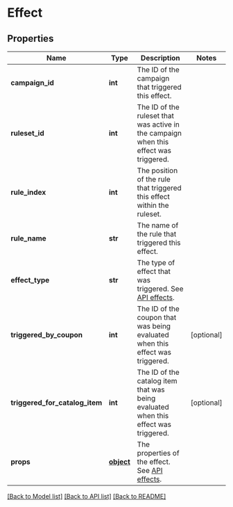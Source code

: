 # Effect


## Properties
Name | Type | Description | Notes
------------ | ------------- | ------------- | -------------
**campaign_id** | **int** | The ID of the campaign that triggered this effect. | 
**ruleset_id** | **int** | The ID of the ruleset that was active in the campaign when this effect was triggered. | 
**rule_index** | **int** | The position of the rule that triggered this effect within the ruleset. | 
**rule_name** | **str** | The name of the rule that triggered this effect. | 
**effect_type** | **str** | The type of effect that was triggered. See [API effects](https://docs.talon.one/docs/dev/integration-api/api-effects). | 
**triggered_by_coupon** | **int** | The ID of the coupon that was being evaluated when this effect was triggered. | [optional] 
**triggered_for_catalog_item** | **int** | The ID of the catalog item that was being evaluated when this effect was triggered. | [optional] 
**props** | [**object**](.md) | The properties of the effect. See [API effects](https://docs.talon.one/docs/dev/integration-api/api-effects). | 

[[Back to Model list]](../README.md#documentation-for-models) [[Back to API list]](../README.md#documentation-for-api-endpoints) [[Back to README]](../README.md)


